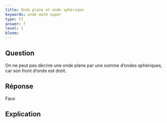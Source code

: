 ```yaml
---
title: Onde plane et onde sphérique
keywords: onde math super
type: tf
answer: f
level: 1
bloom: 
---
```


## Question

On ne peut pas décrire une onde plane par une somme d’ondes sphériques, car son front d’onde est droit.

## Réponse

Faux

## Explication